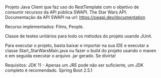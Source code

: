 Projeto Java Client que faz uso do RestTemplate com o objetivo de consumir recursos da API pública SWAPI. The Star Wars API.
Documentação da API SWAPI na url: https://swapi.dev/documentation

Recurso implementados:
Films, People.

Classe de testes unitários para todo os métodos do projeto usando JUnit. 

Para executar o projeto, basta baixar e importar na sua IDE e executar a classe Start_StarWarsMain.java ou fazer o build do projeto usando o maven e em seguida executar o arquivo .jar gerado.
Se divirta!

Requisitos:
JDK 11 - Apenas um JRE pode não ser suficiente, um JDK completo é recomendado.
Spring Boot 2.5.1

